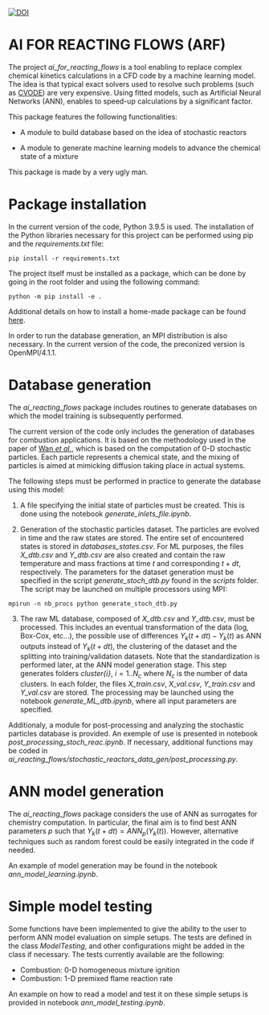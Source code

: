 [![DOI](https://zenodo.org/badge/531591043.svg)](https://zenodo.org/badge/latestdoi/531591043)

AI FOR REACTING FLOWS (ARF)
===========================

The project *ai_for_reacting_flows* is a tool enabling to replace complex chemical kinetics calculations in a CFD code by a machine learning model. The idea is that typical exact solvers used to resolve such problems (such as [CVODE](https://computing.llnl.gov/projects/sundials/cvode)) are very expensive. Using fitted models, such as Artificial Neural Networks (ANN), enables to speed-up calculations by a significant factor. 

This package features the following functionalities:

+ A module to build database based on the idea of stochastic reactors

+ A module to generate machine learning models to advance the chemical state of a mixture

This package is made by a very ugly man.

# Package installation

In the current version of the code, Python 3.9.5 is used. The installation of the Python libraries necessary for this project can be performed using pip and the *requirements.txt* file:

```
pip install -r requirements.txt
```

The project itself must be installed as a package, which can be done by going in the root folder and using the following command:

```
python -m pip install -e .
```

Additional details on how to install a home-made package can be found [here](https://realpython.com/python-import/#create-and-install-a-local-package).

In order to run the database generation, an MPI distribution is also necessary. In the current version of the code, the preconized version is OpenMPI/4.1.1.


# Database generation

The *ai_reacting_flows* package includes routines to generate databases on which the model training is subsequently performed. 

The current version of the code only includes the generation of databases for combustion applications. It is based on the methodology used in the paper of [Wan *et al.*](https://www.sciencedirect.com/science/article/pii/S0010218020302170), which is based on the computation of 0-D stochastic particles. Each particle represents a chemical state, and the mixing of particles is aimed at mimicking diffusion taking place in actual systems. 

The following steps must be performed in practice to generate the database using this model:

1. A file specifying the initial state of particles must be created. This is done using the notebook *generate_inlets_file.ipynb*. 

2. Generation of the stochastic particles dataset. The particles are evolved in time and the raw states are stored. The entire set of encountered states is stored in *databases_states.csv*. For ML purposes, the files *X_dtb.csv* and *Y_dtb.csv* are also created and contain the raw temperature and mass fractions at time $t$ and corresponding $t+dt$, respectively. The parameters for the dataset generation must be specified in the script *generate_stoch_dtb.py* found in the *scripts* folder. The script may be launched on multiple processors using MPI: 

```
mpirun -n nb_procs python generate_stoch_dtb.py
```

3. The raw ML database, composed of  *X_dtb.csv* and *Y_dtb.csv*, must be processed. This includes an eventual transformation of the data (log, Box-Cox, etc...), the possible use of differences $Y_k(t+dt)-Y_k(t)$ as ANN outputs instead of $Y_k(t+dt)$, the clustering of the dataset and the splitting into training/validation datasets. Note that the standardization is performed later, at the ANN model generation stage. This step generates folders *cluster{i}*, $i=1..N_c$ where $N_c$ is the number of data clusters. In each folder, the files *X_train.csv*, *X_val.csv*, *Y_train.csv* and *Y_val.csv* are stored. The processing may be launched using the notebook *generate_ML_dtb.ipynb*, where all input parameters are specified.

Additionaly, a module for post-processing and analyzing the stochastic particles database is provided. An exemple of use is presented in notebook *post_processing_stoch_reac.ipynb*. If necessary, additional functions may be coded in *ai_reacting_flows/stochastic_reactors_data_gen/post_processing.py*.


# ANN model generation

The *ai_reacting_flows* package considers the use of ANN as surrogates for chemistry computation. In particular, the final aim is to find best ANN parameters $p$ such that $Y_k(t+dt)=ANN_p(Y_k(t))$. However, alternative techniques such as random forest could be easily integrated in the code if needed.

An example of model generation may be found in the notebook *ann_model_learning.ipynb*. 


# Simple model testing

Some functions have been implemented to give the ability to the user to perform ANN model evaluation on simple setups. The tests are defined in the class *ModelTesting*, and other configurations might be added in the class if necessary. The tests currently available are the following:

+ Combustion: 0-D homogeneous mixture ignition
+ Combustion: 1-D premixed flame reaction rate

An example on how to read a model and test it on these simple setups is provided in notebook *ann_model_testing.ipynb*.


